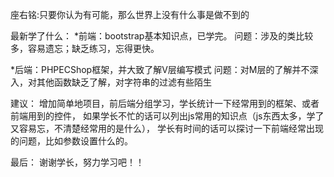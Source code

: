 座右铭:只要你认为有可能，那么世界上没有什么事是做不到的

最新学了什么：
*前端：bootstrap基本知识点，已学完。
问题：涉及的类比较多，容易遗忘；缺乏练习，忘得更快。

*后端：PHPECShop框架，并大致了解V层编写模式
问题：对M层的了解并不深入，对其他函数缺乏了解，对字符串的过滤有些陌生



建议：
增加简单地项目，前后端分组学习，学长统计一下经常用到的框架、或者前端用到的控件，
如果学长不忙的话可以列出js常用的知识点（js东西太多，学了又容易忘，不清楚经常用的是什么），
学长有时间的话可以探讨一下前端经常出现的问题，比如参数设置什么的。


最后：
谢谢学长，努力学习吧！！
